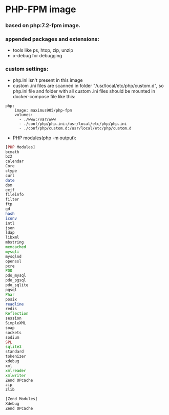 # PHP-FPM image
### based on php:7.2-fpm image.
### appended packages and extensions:
* tools like ps, htop, zip, unzip
* x-debug for debugging
### custom settings:
* php.ini isn't present in this image
* custom .ini files are scanned in folder "/usr/local/etc/php/custom.d",
so php.ini file and folder with all custom .ini files should be mounted in docker-compose file like this:
```
php:
    image: maximus905/php-fpm
    volumes:
      - ./www:/var/www
      - ./conf/php/php.ini:/usr/local/etc/php/php.ini
      - ./conf/php/custom.d:/usr/local/etc/php/custom.d
```
* PHP modules(php -m output):
``` php
[PHP Modules]
bcmath
bz2
calendar
Core
ctype
curl
date
dom
exif
fileinfo
filter
ftp
gd
hash
iconv
intl
json
ldap
libxml
mbstring
memcached
mysqli
mysqlnd
openssl
pcre
PDO
pdo_mysql
pdo_pgsql
pdo_sqlite
pgsql
Phar
posix
readline
redis
Reflection
session
SimpleXML
soap
sockets
sodium
SPL
sqlite3
standard
tokenizer
xdebug
xml
xmlreader
xmlwriter
Zend OPcache
zip
zlib

[Zend Modules]
Xdebug
Zend OPcache
```